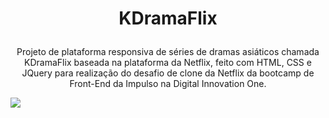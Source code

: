 # <p align='center'>KDramaFlix</p>
<p align='center'>Projeto de plataforma responsiva de séries de dramas asiáticos chamada KDramaFlix baseada na plataforma da Netflix, feito com HTML, CSS e JQuery para realização do desafio de clone da Netflix da bootcamp de Front-End da Impulso na Digital Innovation One.</p>

<img src='https://user-images.githubusercontent.com/78851164/138401601-de07a223-17bc-4101-89b3-6a871f40ed55.png' />
